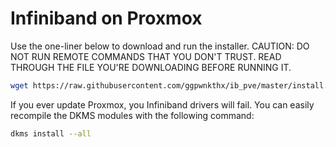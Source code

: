 # Infiniband on Proxmox

Use the one-liner below to download and run the installer.
CAUTION: DO NOT RUN REMOTE COMMANDS THAT YOU DON'T TRUST. READ THROUGH THE FILE YOU'RE DOWNLOADING BEFORE RUNNING IT.
```bash
wget https://raw.githubusercontent.com/ggpwnkthx/ib_pve/master/install.sh -O - | sh -
```
If you ever update Proxmox, you Infiniband drivers will fail. You can easily recompile the DKMS modules with the following command:
```bash
dkms install --all
```
